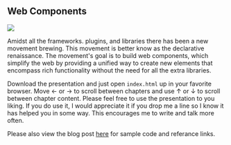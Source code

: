 ## Web Components

![](/content/images/2014/Jul/Screen-Shot-2014-07-25-at-4-10-10-PM.png)

Amidst all the frameworks. plugins, and libraries there has been a new movement brewing. This movement is better know as the declarative renaissance. The movement's goal is to build web components, which simplify the web by providing a unified way to create new elements that encompass rich functionality without the need for all the extra libraries.

Download the presentation and just open `index.html` up in your favorite browser. Move &#8592; or &#8594; to scroll between chapters and use &#8593; or &#8595; to scroll between chapter content. Please feel free to use the presentation to you liking. If you do use it, I would appreciate it if you drop me a line so I know it has helped you in some way. This encourages me to write and talk more often.

Please also view the blog post [here](http://tyronemichael.com/a-declarative-renaissance-with-web-components-and-polymer/) for sample code and referance links.